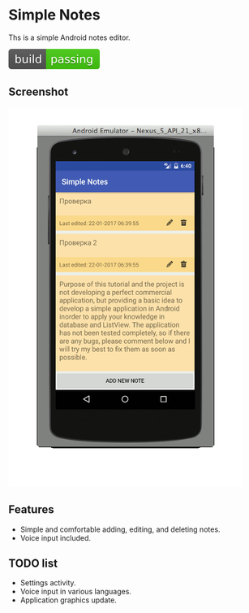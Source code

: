 # Simple Notes

Ths is a simple Android notes editor.

![Build Status](/badge.svg?raw=true "Build status")

## Screenshot

![Screenshot](/Screenshot.gif?raw=true "Screenshot")

## Features

* Simple and comfortable adding, editing, and deleting notes.
* Voice input included.

## TODO list

* Settings activity.
* Voice input in various languages.
* Application graphics update.
